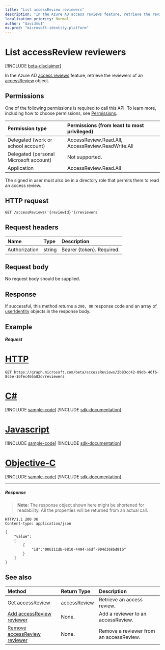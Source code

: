 ```yaml
---
title: "List accessReview reviewers"
description: "In the Azure AD access reviews feature, retrieve the reviewers of an accessReview object."
localization_priority: Normal
author: "davidmu1"
ms.prod: "microsoft-identity-platform"
---
```


# List accessReview reviewers

[!INCLUDE [beta-disclaimer](../../includes/beta-disclaimer.md)]

In the Azure AD [access reviews](../resources/accessreviews-root.md) feature, retrieve the reviewers of an [accessReview](../resources/accessreview.md) object.
## Permissions
One of the following permissions is required to call this API. To learn more, including how to choose permissions, see [Permissions](/graph/permissions-reference).

|Permission type                        | Permissions (from least to most privileged)              |
|:--------------------------------------|:---------------------------------------------------------|
|Delegated (work or school account)     | AccessReview.Read.All, AccessReview.ReadWrite.All |
|Delegated (personal Microsoft account) | Not supported. |
|Application                            | AccessReview.Read.All  |


 The signed in user must also be in a directory role that permits them to read an access review.

## HTTP request
<!-- { "blockType": "ignored" } -->
```http
GET /accessReviews('{reviewId}')/reviewers
```
## Request headers
| Name         | Type        | Description |
|:-------------|:------------|:------------|
| Authorization | string | Bearer \{token\}. Required. |

## Request body
No request body should be supplied.

## Response
If successful, this method returns a `200, OK` response code and an array of [userIdentity](../resources/useridentity.md) objects in the response body.

## Example
##### Request


# [HTTP](#tab/http)
<!-- {
  "blockType": "request",
  "name": "get_accessReview_reviewers"
}-->
```msgraph-interactive
GET https://graph.microsoft.com/beta/accessReviews/2b83cc42-09db-46f6-8c6e-16fec466a82d/reviewers
```
# [C#](#tab/csharp)
[!INCLUDE [sample-code](../includes/snippets/csharp/get-accessreview-reviewers-csharp-snippets.md)]
[!INCLUDE [sdk-documentation](../includes/snippets/snippets-sdk-documentation-link.md)]

# [Javascript](#tab/javascript)
[!INCLUDE [sample-code](../includes/snippets/javascript/get-accessreview-reviewers-javascript-snippets.md)]
[!INCLUDE [sdk-documentation](../includes/snippets/snippets-sdk-documentation-link.md)]

# [Objective-C](#tab/objc)
[!INCLUDE [sample-code](../includes/snippets/objc/get-accessreview-reviewers-objc-snippets.md)]
[!INCLUDE [sdk-documentation](../includes/snippets/snippets-sdk-documentation-link.md)]

---


##### Response
>**Note:** The response object shown here might be shortened for readability. All the properties will be returned from an actual call.
<!-- {
  "blockType": "response",
  "truncated": true,
  "@odata.type": "microsoft.graph.userIdentity",
  "isCollection": "true"
} -->
```http
HTTP/1.1 200 OK
Content-type: application/json

{
    "value":
    [
        {
            "id":"006111db-0810-4494-a6df-904d368bd81b"
        }
    ]
}
```

## See also

| Method		   | Return Type	|Description|
|:---------------|:--------|:----------|
|[Get accessReview](accessreview-get.md) |	[accessReview](../resources/accessreview.md) |	Retrieve an access review. |
|[Add accessReview reviewer](accessreview-addreviewer.md) |		None.	|	Add a reviewer to an accessReview. |
|[Remove accessReview reviewer](accessreview-removereviewer.md) | None.	|	Remove a reviewer from an accessReview. |


<!--
{
  "type": "#page.annotation",
  "description": "Get accessReview reviewers",
  "keywords": "",
  "section": "documentation",
  "tocPath": "",
  "suppressions": [
  ]
}
-->
